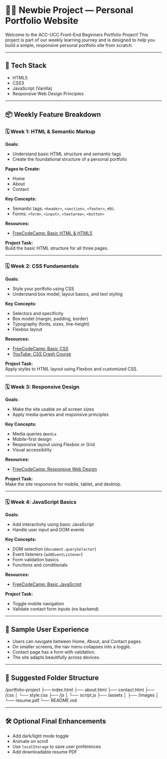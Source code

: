 # 🧑‍💻 Newbie Project — Personal Portfolio Website

Welcome to the ACC-UCC Front-End Beginners Portfolio Project! This project is part of our weekly learning journey and is designed to help you build a simple, responsive personal portfolio site from scratch.

---

## 🔧 Tech Stack
- HTML5  
- CSS3  
- JavaScript (Vanilla)  
- Responsive Web Design Principles

---

## 📦 Weekly Feature Breakdown

### 🗓️ Week 1: HTML & Semantic Markup

**Goals:**
- Understand basic HTML structure and semantic tags
- Create the foundational structure of a personal portfolio

**Pages to Create:**
- Home
- About
- Contact

**Key Concepts:**
- Semantic tags: `<header>`, `<section>`, `<footer>`, etc.
- Forms: `<form>`, `<input>`, `<textarea>`, `<button>`

**Resources:**
- [FreeCodeCamp: Basic HTML & HTML5](https://www.freecodecamp.org/learn/responsive-web-design/basic-html-and-html5/)

**Project Task:**  
Build the basic HTML structure for all three pages.

---

### 🗓️ Week 2: CSS Fundamentals

**Goals:**
- Style your portfolio using CSS
- Understand box model, layout basics, and text styling

**Key Concepts:**
- Selectors and specificity
- Box model (margin, padding, border)
- Typography (fonts, sizes, line-height)
- Flexbox layout

**Resources:**
- [FreeCodeCamp: Basic CSS](https://www.freecodecamp.org/learn/responsive-web-design/basic-css/)
- [YouTube: CSS Crash Course](https://www.youtube.com/watch?v=wRNinF7YQqQ)

**Project Task:**  
Apply styles to HTML layout using Flexbox and customized CSS.

---

### 🗓️ Week 3: Responsive Design

**Goals:**
- Make the site usable on all screen sizes
- Apply media queries and responsive principles

**Key Concepts:**
- Media queries `@media`
- Mobile-first design
- Responsive layout using Flexbox or Grid
- Visual accessibility

**Resources:**
- [FreeCodeCamp: Responsive Web Design](https://www.freecodecamp.org/learn/responsive-web-design/responsive-web-design-principles/)

**Project Task:**  
Make the site responsive for mobile, tablet, and desktop.

---

### 🗓️ Week 4: JavaScript Basics

**Goals:**
- Add interactivity using basic JavaScript
- Handle user input and DOM events

**Key Concepts:**
- DOM selection (`document.querySelector`)
- Event listeners (`addEventListener`)
- Form validation basics
- Functions and conditionals

**Resources:**
- [FreeCodeCamp: Basic JavaScript](https://www.freecodecamp.org/learn/javascript-algorithms-and-data-structures/basic-javascript/)

**Project Task:**
- Toggle mobile navigation
- Validate contact form inputs (no backend)

---

## 🧪 Sample User Experience

- Users can navigate between Home, About, and Contact pages.
- On smaller screens, the nav menu collapses into a toggle.
- Contact page has a form with validation.
- The site adapts beautifully across devices.

---

## 📁 Suggested Folder Structure
/portfolio-project
├── index.html
├── about.html
├── contact.html
├── /css
│ └── style.css
├── /js
│ └── script.js
├── /assets
│ ├── /images
│ └── resume.pdf
└── README.md


---

## 🛠️ Optional Final Enhancements

- Add dark/light mode toggle
- Animate on scroll
- Use `localStorage` to save user preferences
- Add downloadable resume PDF

